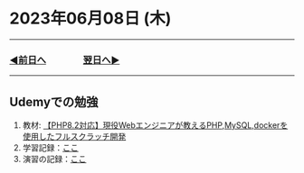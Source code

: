 # 2023年06月08日 (木)

---

### [◀️前日へ](https://github.com/yuasys/chatty-journal/blob/main/2023/06/2023-06-07.md)&emsp;&emsp;&emsp;&emsp;[翌日へ▶️](https://github.com/yuasys/chatty-journal/blob/main/2023/06/2023-06-09.md)

---

## Udemyでの勉強

1. 教材: [【PHP8.2対応】現役Webエンジニアが教えるPHP,MySQL,dockerを使用したフルスクラッチ開発](https://www.udemy.com/course/webphpmysqldocker/)
2. 学習記録：[ここ](https://hackmd.io/@yuasys/HkJLebTIh)
3. 演習の記録：[ここ](https://hackmd.io/@yuasys/HkJLebTIh)
